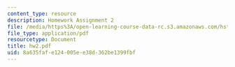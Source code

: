 ```yaml
---
content_type: resource
description: Homework Assignment 2
file: /media/https%3A/open-learning-course-data-rc.s3.amazonaws.com/hst-950j-medical-computing-spring-2003/8a635fafe124005ee38d362be1399fbf_hw2.pdf
file_type: application/pdf
resourcetype: Document
title: hw2.pdf
uid: 8a635faf-e124-005e-e38d-362be1399fbf
---
```

